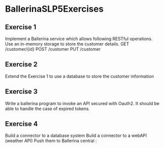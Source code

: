 # BallerinaSLP5Exercises

## Exercise 1
Implement a Ballerina service which allows following RESTful operations. Use an in-memory storage to store the customer details.
GET /customer/{id}
POST /customer
PUT /customer


## Exercise 2
Extend the Exercise 1 to use a database to store the customer information


## Exercise 3
Write a ballerina program to invoke an API secured with Oauth2. It should be able to handle the case of expired tokens.

## Exercise 4
Build a connector to a database system
Build a connector to a webAPI (weather API)
Push them to Ballerina central : 

